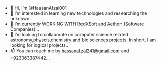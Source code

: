 - 👋 Hi, I’m @HassanAfzal001
- 👀 I’m interested in learning new technologies and researching the unknown..
- 🌱 I’m currently WORKING WITH RedXSoft and Aethon (Software Companies)...
- 💞️ I’m looking to collaborate on computer science related astronomy,physcis,chemistry and bio sciences projects. In short, I am looking for logical projects..
- 📫 You can reach me by hassanafzal241@gmail.com and +923063387442...

<!---    just testing
HassanAfzal001/HassanAfzal001 is a ✨ special ✨ repository because its `README.md` (this file) appears on your GitHub profile.
You can click the Preview link to take a look at your changes.
--->
